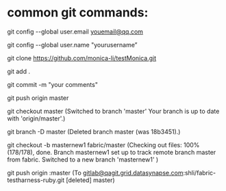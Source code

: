 # common git commands:
git config --global user.email youemail@qq.com

git config --global user.name "yourusername”

git clone https://github.com/monica-li/testMonica.git

git add .

git commit -m "your comments"

git push origin master


git checkout master
(Switched to branch 'master'
Your branch is up to date with 'origin/master'.)

git branch -D master
(Deleted branch master (was 18b3451).)

git checkout -b masternew1 fabric/master
(Checking out files: 100% (178/178), done.
Branch masternew1 set up to track remote branch master from fabric.
Switched to a new branch 'masternew1'
)

git push origin :master
(To gitlab@qagit.grid.datasynapse.com:shli/fabric-testharness-ruby.git
 [deleted]         master)
